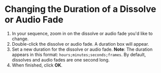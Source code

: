 # Changing the Duration of a Dissolve or Audio Fade

1. In your sequence, zoom in on the dissolve or audio fade you'd like to change. 
2. Double-click the dissolve or audio fade. A duration box will appear. 
3. Set a new duration for the dissolve or audio fade. **Note**: The duration appears in this format: `hours;minutes;seconds;frames`. By default, dissolves and audio fades are one second long.
4. When finished, click **OK**.
